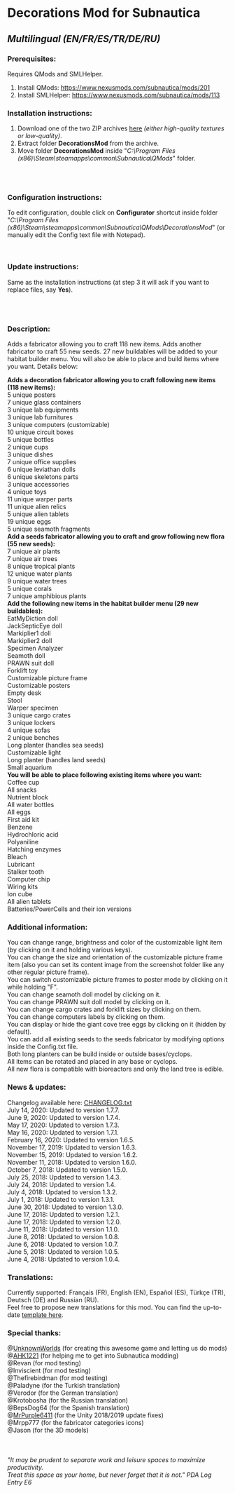 # Decorations Mod for Subnautica
## *Multilingual (EN/FR/ES/TR/DE/RU)*

### Prerequisites:
Requires QMods and SMLHelper.<br>
1) Install QMods: https://www.nexusmods.com/subnautica/mods/201<br>
2) Install SMLHelper: https://www.nexusmods.com/subnautica/mods/113<br>

### Installation instructions:
1) Download one of the two ZIP archives [here](https://github.com/K07H/DecorationsMod/releases) *(either high-quality textures or low-quality)*.<br>
2) Extract folder **DecorationsMod** from the archive.<br>
3) Move folder **DecorationsMod** inside "*C:\Program Files (x86)\Steam\steamapps\common\Subnautica\QMods*" folder.<br>

<br><br>

### Configuration instructions:
To edit configuration, double click on **Configurator** shortcut inside folder "*C:\Program Files (x86)\Steam\steamapps\common\Subnautica\QMods\DecorationsMod*" (or manually edit the Config text file with Notepad).<br>

<br>

### Update instructions:
Same as the installation instructions (at step 3 it will ask if you want to replace files, say **Yes**).<br>

<br><br>

### Description:
Adds a fabricator allowing you to craft 118 new items. Adds another fabricator to craft 55 new seeds. 27 new buildables will be added to your habitat builder menu. You will also be able to place and build items where you want. Details below:

**Adds a decoration fabricator allowing you to craft following new items (118 new items):**<br>
    5 unique posters<br>
    7 unique glass containers<br>
    3 unique lab equipments<br>
    3 unique lab furnitures<br>
    3 unique computers (customizable)<br>
    10 unique circuit boxes<br>
    5 unique bottles<br>
    2 unique cups<br>
    3 unique dishes<br>
    7 unique office supplies<br>
    6 unique leviathan dolls<br>
    6 unique skeletons parts<br>
    3 unique accessories<br>
    4 unique toys<br>
    11 unique warper parts<br>
    11 unique alien relics<br>
    5 unique alien tablets<br>
    19 unique eggs<br>
    5 unique seamoth fragments<br>
**Add a seeds fabricator allowing you to craft and grow following new flora (55 new seeds):**<br>
    7 unique air plants<br>
    7 unique air trees<br>
    8 unique tropical plants<br>
    12 unique water plants<br>
    9 unique water trees<br>
    5 unique corals<br>
    7 unique amphibious plants<br>
**Add the following new items in the habitat builder menu (29 new buildables):**<br>
    EatMyDiction doll<br>
    JackSepticEye doll<br>
    Markiplier1 doll<br>
    Markiplier2 doll<br>
    Specimen Analyzer<br>
    Seamoth doll<br>
    PRAWN suit doll<br>
    Forklift toy<br>
    Customizable picture frame<br>
    Customizable posters<br>
    Empty desk<br>
    Stool<br>
    Warper specimen<br>
    3 unique cargo crates<br>
    3 unique lockers<br>
    4 unique sofas<br>
    2 unique benches<br>
    Long planter (handles sea seeds)<br>
    Customizable light<br>
    Long planter (handles land seeds)<br>
    Small aquarium<br>
**You will be able to place following existing items where you want:**<br>
    Coffee cup<br>
    All snacks<br>
    Nutrient block<br>
    All water bottles<br>
    All eggs<br>
    First aid kit<br>
    Benzene<br>
    Hydrochloric acid<br>
    Polyaniline<br>
    Hatching enzymes<br>
    Bleach<br>
    Lubricant<br>
    Stalker tooth<br>
    Computer chip<br>
    Wiring kits<br>
    Ion cube<br>
    All alien tablets<br>
    Batteries/PowerCells and their ion versions<br>

### Additional information:<br>
You can change range, brightness and color of the customizable light item (by clicking on it and holding various keys).<br>
You can change the size and orientation of the customizable picture frame item (also you can set its content image from the screenshot folder like any other regular picture frame).<br>
You can switch customizable picture frames to poster mode by clicking on it while holding "F".<br>
You can change seamoth doll model by clicking on it.<br>
You can change PRAWN suit doll model by clicking on it.<br>
You can change cargo crates and forklift sizes by clicking on them.<br>
You can change computers labels by clicking on them.<br>
You can display or hide the giant cove tree eggs by clicking on it (hidden by default).<br>
You can add all existing seeds to the seeds fabricator by modifying options inside the Config.txt file.<br>
Both long planters can be build inside or outside bases/cyclops.<br>
All items can be rotated and placed in any base or cyclops.<br>
All new flora is compatible with bioreactors and only the land tree is edible.<br>

### News & updates:<br>
Changelog available here: [CHANGELOG.txt](https://github.com/K07H/DecorationsMod/blob/master/CHANGELOG.txt?raw=true)<br>
July 14, 2020: Updated to version 1.7.7.<br>
June 9, 2020: Updated to version 1.7.4.<br>
May 17, 2020: Updated to version 1.7.3.<br>
May 16, 2020: Updated to version 1.7.1.<br>
February 16, 2020: Updated to version 1.6.5.<br>
November 17, 2019: Updated to version 1.6.3.<br>
November 15, 2019: Updated to version 1.6.2.<br>
November 11, 2018: Updated to version 1.6.0.<br>
October 7, 2018: Updated to version 1.5.0.<br>
July 25, 2018: Updated to version 1.4.3.<br>
July 24, 2018: Updated to version 1.4.<br>
July 4, 2018: Updated to version 1.3.2.<br>
July 1, 2018: Updated to version 1.3.1.<br>
June 30, 2018: Updated to version 1.3.0.<br>
June 17, 2018: Updated to version 1.2.1.<br>
June 17, 2018: Updated to version 1.2.0.<br>
June 11, 2018: Updated to version 1.1.0.<br>
June 8, 2018:  Updated to version 1.0.8.<br>
June 6, 2018:  Updated to version 1.0.7.<br>
June 5, 2018:  Updated to version 1.0.5.<br>
June 4, 2018:  Updated to version 1.0.4.<br>

### Translations:<br>
Currently supported: Français (FR), English (EN), Español (ES), Türkçe (TR), Deutsch (DE) and Russian (RU).<br>
Feel free to propose new translations for this mod. You can find the up-to-date [template here](https://github.com/K07H/DecorationsMod/blob/master/translation_template.docx?raw=true).<br>

### Special thanks:<br>
@[UnknownWorlds](https://unknownworlds.com/subnautica/) (for creating this awesome game and letting us do mods)<br>
@[AHK1221](https://github.com/ahk1221/) (for helping me to get into Subnautica modding)<br>
@Revan (for mod testing)<br>
@Inviscient (for mod testing)<br>
@Thefirebirdman (for mod testing)<br>
@Paladyne (for the Turkish translation)<br>
@Verodor (for the German translation)<br>
@Krotobosha (for the Russian translation)<br>
@BepsDog64 (for the Spanish translation)<br>
@[MrPurple6411](https://github.com/MrPurple6411/) (for the Unity 2018/2019 update fixes)<br>
@Mrpp777 (for the fabricator categories icons)<br>
@Jason (for the 3D models)<br>
<br>
<br>
<br>
*"It may be prudent to separate work and leisure spaces to maximize productivity.<br>
Treat this space as your home, but never forget that it is not." PDA Log Entry E6*

